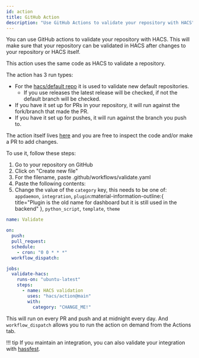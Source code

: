 ```yaml
---
id: action
title: GitHub Action
description: "Use GitHub Actions to validate your repository with HACS"
---
```


You can use GitHub actions to validate your repository with HACS.
This will make sure that your repository can be validated in HACS after changes to your repository or HACS itself.

This action uses the same code as HACS to validate a repository.

The action has 3 run types:

- For the [hacs/default repo](https://github.com/hacs/default) it is used to validate new default repositories.
  - If you use releases the latest release will be checked, if not the default branch will be checked.
- If you have it set up for PRs in your repository, it will run against the fork/branch that made the PR.
- If you have it set up for pushes, it will run against the branch you push to.

The action itself lives [here](https://github.com/hacs/action) and you are free to inspect the code and/or make a PR to add changes.

To use it, follow these steps:

1. Go to your repository on GitHub
1. Click on "Create new file"
1. For the filename, paste .github/workflows/validate.yaml
1. Paste the following contents:
1. Change the value of the `category` key, this needs to be one of: `appdaemon`, `integration`, `plugin`:material-information-outline:{ title="Plugin is the old name for dashboard but it is still used in the backend" }, `python_script`, `template`, `theme`

```yaml title=".github/workflows/validate.yml"
name: Validate

on:
  push: 
  pull_request:
  schedule:
    - cron: "0 0 * * *"
  workflow_dispatch:

jobs:
  validate-hacs:
    runs-on: "ubuntu-latest"
    steps:
      - name: HACS validation
        uses: "hacs/action@main"
        with:
          category: "CHANGE_ME!"
```

This will run on every PR and push and at midnight every day. And `workflow_dispatch` allows you to run the action on demand from the Actions tab.

!!! tip
    If you maintain an integration, you can also validate your integration with [hassfest](https://developers.home-assistant.io/blog/2020/04/16/hassfest).
